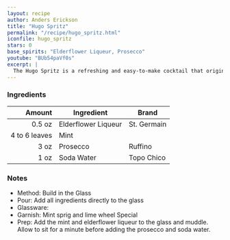 ```yaml
---
layout: recipe
author: Anders Erickson
title: "Hugo Spritz"
permalink: "/recipe/hugo_spritz.html"
iconfile: hugo_spritz
stars: 0
base_spirits: "Elderflower Liqueur, Prosecco"
youtube: "BUb54paVf0s"
excerpt: |
  The Hugo Spritz is a refreshing and easy-to-make cocktail that originated in South Tyrol, Italy. It's a light and floral drink, perfect for sipping on a warm day.
---
```


### Ingredients

|        Amount | Ingredient          | Brand       |
| ------------: | ------------------- | ----------- |
|        0.5 oz | Elderflower Liqueur | St. Germain |
| 4 to 6 leaves | Mint                |
|          3 oz | Prosecco            | Ruffino     |
|          1 oz | Soda Water          | Topo Chico  |

### Notes

- Method: Build in the Glass
- Pour: Add all ingredients directly to the glass
- Glassware:
- Garnish: Mint sprig and lime wheel Special
- Prep: Add the mint and elderflower liqueur to the glass and muddle. Allow to sit
  for a minute before adding the prosecco and soda water.
